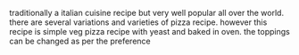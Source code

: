 traditionally a italian cuisine recipe but very well popular all over the world. there are several variations and varieties of pizza recipe. however this recipe is simple veg pizza recipe with yeast and baked in oven. the toppings can be changed as per the preference 